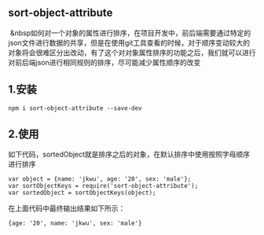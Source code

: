 ## sort-object-attribute
&nbsp;&nbsp如何对一个对象的属性进行排序，在项目开发中，前后端需要通过特定的json文件进行数据的共享，但是在使用git工具查看的时候，对于顺序变动较大的对象将会很难区分出改动，有了这个对对象属性排序的功能之后，我们就可以进行对前后端json进行相同规则的排序，尽可能减少属性顺序的改变
## 1.安装
```
npm i sort-object-attribute --save-dev
```
## 2.使用
 如下代码，sortedObject就是排序之后的对象，在默认排序中使用按照字母顺序进行排序

```
var object = {name: 'jkwu', age: '20', sex: 'male'};
var sortObjectKeys = require('sort-object-attribute');
var sortedObject = sortObjectKeys(object);

```
在上面代码中最终输出结果如下所示：
```
{age: '20', name: 'jkwu', sex: 'male'}
```

